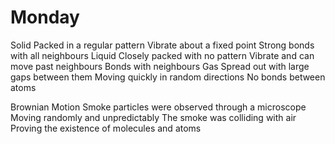 # Monday

Solid
	Packed in a regular pattern
	Vibrate about a fixed point
	Strong bonds with all neighbours
Liquid
	Closely packed with no pattern
	Vibrate and can move past neighbours
	Bonds with neighbours
Gas
	Spread out with large gaps between them
	Moving quickly in random directions
	No bonds between atoms

Brownian Motion
	Smoke particles were observed through a microscope
	Moving randomly and unpredictably
	The smoke was colliding with air
	Proving the existence of molecules and atoms

